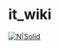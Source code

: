# it_wiki
[![N|Solid](https://img2.joyreactor.cc/pics/post/full/gachimuchi-Billy-Herrington-%D1%81%D0%BC%D0%B5%D1%88%D0%BD%D1%8B%D0%B5-%D0%BA%D0%B0%D1%80%D1%82%D0%B8%D0%BD%D0%BA%D0%B8-4705422.jpeg)](https://nodesource.com/products/nsolid)
